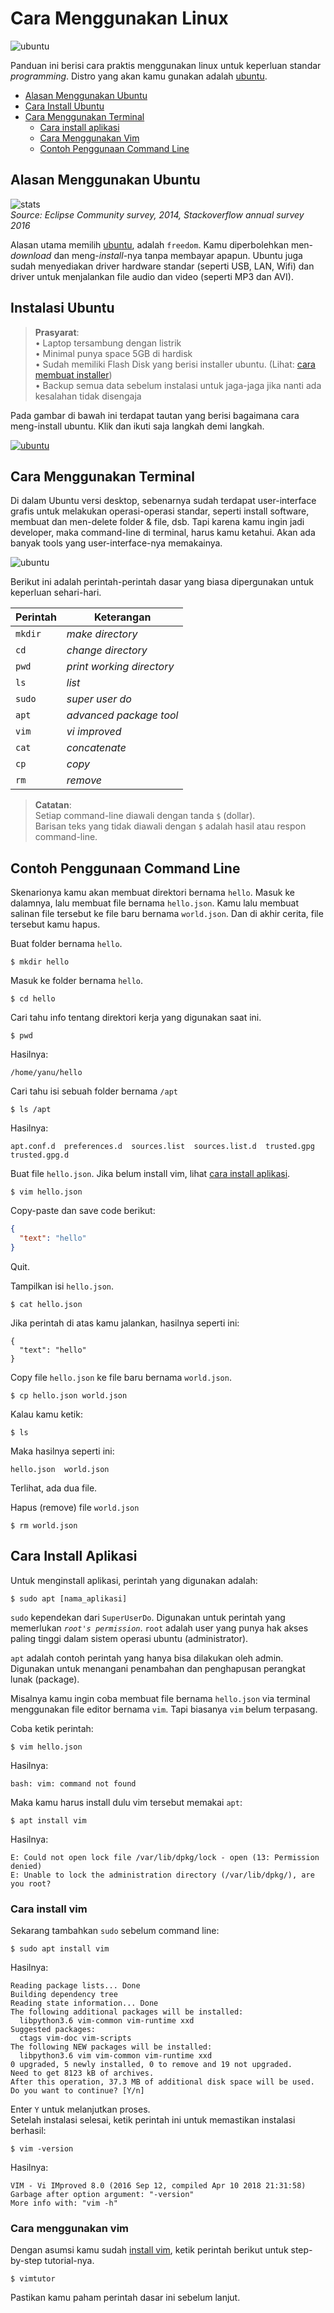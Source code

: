 # Cara Menggunakan Linux

![ubuntu](https://assets.ubuntu.com/v1/79439f53-Dell_XPS_Laptop_Front-Developer.png?w=600)

Panduan ini berisi cara praktis menggunakan linux untuk keperluan standar *programming*. Distro yang akan kamu gunakan adalah [ubuntu](https://www.ubuntu.com/desktop/developers). 

- [Alasan Menggunakan Ubuntu](#alasan-menggunakan-ubuntu)
- [Cara Install Ubuntu](#instalasi-ubuntu)
- [Cara Menggunakan Terminal](#cara-menggunakan-terminal)
  - [Cara install aplikasi](#cara-install-aplikasi)
  - [Cara Menggunakan Vim](#cara-menggunakan-vim)
  - [Contoh Penggunaan Command Line](#contoh-penggunaan-command-line)

 

## Alasan Menggunakan Ubuntu

![stats](https://assets.ubuntu.com/v1/a9948f53-desktop_graph.png)  
*Source: Eclipse Community survey, 2014, Stackoverflow annual survey 2016*

Alasan utama memilih [ubuntu](https://pages.ubuntu.com/rs/066-EOV-335/images/Desktop_Developers_WP_Canonical_Final.pdf), adalah `freedom`. Kamu diperbolehkan men-*download* dan meng-*install*-nya tanpa membayar apapun. Ubuntu juga sudah menyediakan driver hardware standar (seperti USB, LAN, Wifi) dan driver untuk menjalankan file audio dan video (seperti MP3 dan AVI).

## Instalasi Ubuntu

> **Prasyarat**:  
> • Laptop tersambung dengan listrik  
> • Minimal punya space 5GB di hardisk   
> • Sudah memiliki Flash Disk yang berisi installer ubuntu. (Lihat: [cara membuat installer](https://tutorials.ubuntu.com/tutorial/tutorial-create-a-usb-stick-on-ubuntu))  
> • Backup semua data sebelum instalasi untuk jaga-jaga jika nanti ada kesalahan tidak disengaja   

Pada gambar di bawah ini terdapat tautan yang berisi bagaimana cara meng-install ubuntu. Klik dan ikuti saja langkah demi langkah.

[![ubuntu](https://tutorials.ubuntu.com/es6-bundled/src/codelabs/tutorial-install-ubuntu-desktop/img/747a83dc503cd86c.png)](https://tutorials.ubuntu.com/tutorial/tutorial-install-ubuntu-desktop)


## Cara Menggunakan Terminal

Di dalam Ubuntu versi desktop, sebenarnya sudah terdapat user-interface grafis untuk melakukan operasi-operasi standar, seperti install software, membuat dan men-delete folder & file, dsb. Tapi karena kamu ingin jadi developer, maka command-line di terminal, harus kamu ketahui. Akan ada banyak tools yang user-interface-nya memakainya. 

![ubuntu](ubuntu.png)

Berikut ini adalah perintah-perintah dasar yang biasa dipergunakan untuk keperluan sehari-hari. 

| Perintah | Keterangan |
|--|--|
| `mkdir`| *make directory*  |
| `cd`   | *change directory* |
| `pwd`  | *print working directory* |
| `ls`   | *list* |
| `sudo` | *super user do* |
| `apt`  | *advanced package tool* |
| `vim`  | *vi improved* |
| `cat`  | *concatenate* |
| `cp`   | *copy* |
| `rm`   | *remove* |

> **Catatan**:   
> Setiap command-line diawali dengan tanda `$` (dollar).  
> Barisan teks yang tidak diawali dengan `$` adalah hasil atau respon command-line.

## Contoh Penggunaan Command Line
Skenarionya kamu akan membuat direktori bernama `hello`. Masuk ke dalamnya, lalu membuat file bernama `hello.json`. 
Kamu lalu membuat salinan file tersebut ke file baru bernama `world.json`. Dan di akhir cerita, file tersebut kamu hapus.

Buat folder bernama `hello`.
```terminal
$ mkdir hello
```
Masuk ke folder bernama `hello`.
```terminal
$ cd hello
```

Cari tahu info tentang direktori kerja yang digunakan saat ini.
```terminal
$ pwd
```  

Hasilnya:
```terminal
/home/yanu/hello
```

Cari tahu isi sebuah folder bernama `/apt`
```terminal
$ ls /apt
```
Hasilnya:
```terminal
apt.conf.d  preferences.d  sources.list  sources.list.d  trusted.gpg  trusted.gpg.d
```

Buat file `hello.json`. Jika belum install vim, lihat [cara install aplikasi](#cara-install-aplikasi).

  ```terminal
$ vim hello.json
```

Copy-paste dan save code berikut:
```json
{ 
  "text": "hello"
}
```

Quit.

Tampilkan isi `hello.json`.  
```terminal
$ cat hello.json
```

Jika perintah di atas kamu jalankan, hasilnya seperti ini:
```terminal
{ 
  "text": "hello"
}
```

Copy file `hello.json` ke file baru bernama `world.json`.  
```terminal
$ cp hello.json world.json
```

Kalau kamu ketik:
  ```terminal
  $ ls
  ``` 
Maka hasilnya seperti ini:
```terminal
hello.json  world.json
```
Terlihat, ada dua file.

Hapus (remove) file `world.json`
```terminal
$ rm world.json
  ```
  
## Cara Install Aplikasi

Untuk menginstall aplikasi, perintah yang digunakan adalah:
```terminal
$ sudo apt [nama_aplikasi]
```

`sudo` kependekan dari `SuperUserDo`. Digunakan untuk perintah yang memerlukan *`root's permission`*. `root` adalah user yang punya hak akses paling tinggi dalam sistem operasi ubuntu (administrator). 

`apt` adalah contoh perintah yang hanya bisa dilakukan oleh admin. Digunakan untuk menangani penambahan dan penghapusan perangkat lunak (package).

Misalnya kamu ingin coba membuat file bernama `hello.json` via terminal menggunakan file editor bernama `vim`. Tapi biasanya `vim` belum terpasang.

Coba ketik perintah:
```terminal
$ vim hello.json
```
Hasilnya:
```terminal
bash: vim: command not found
```

Maka kamu harus install dulu vim tersebut memakai `apt`:

```terminal
$ apt install vim  
```
Hasilnya:
```terminal
E: Could not open lock file /var/lib/dpkg/lock - open (13: Permission denied)
E: Unable to lock the administration directory (/var/lib/dpkg/), are you root?
```

### Cara install vim
Sekarang tambahkan `sudo` sebelum command line:
```terminal
$ sudo apt install vim
```
Hasilnya:
```terminal
Reading package lists... Done
Building dependency tree       
Reading state information... Done
The following additional packages will be installed:
  libpython3.6 vim-common vim-runtime xxd
Suggested packages:
  ctags vim-doc vim-scripts
The following NEW packages will be installed:
  libpython3.6 vim vim-common vim-runtime xxd
0 upgraded, 5 newly installed, 0 to remove and 19 not upgraded.
Need to get 8123 kB of archives.
After this operation, 37.3 MB of additional disk space will be used.
Do you want to continue? [Y/n]
```

Enter `Y` untuk melanjutkan proses.   
Setelah instalasi selesai, ketik perintah ini untuk memastikan instalasi berhasil:

```terminal
$ vim -version
```
Hasilnya:
```terminal
VIM - Vi IMproved 8.0 (2016 Sep 12, compiled Apr 10 2018 21:31:58)
Garbage after option argument: "-version"
More info with: "vim -h"
```
### Cara menggunakan vim  
Dengan asumsi kamu sudah [install vim](#contoh-penggunaan-sudo-dan-apt), ketik perintah berikut untuk step-by-step tutorial-nya.  
```terminal
$ vimtutor
  ```
Pastikan kamu paham perintah dasar ini sebelum lanjut.
